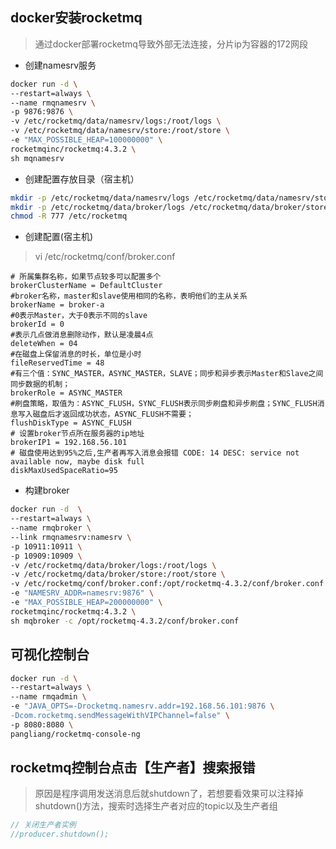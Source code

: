 ## docker安装rocketmq

> 通过docker部署rocketmq导致外部无法连接，分片ip为容器的172网段



* 创建namesrv服务

```sh
docker run -d \
--restart=always \
--name rmqnamesrv \
-p 9876:9876 \
-v /etc/rocketmq/data/namesrv/logs:/root/logs \
-v /etc/rocketmq/data/namesrv/store:/root/store \
-e "MAX_POSSIBLE_HEAP=100000000" \
rocketmqinc/rocketmq:4.3.2 \
sh mqnamesrv 

```

* 创建配置存放目录（宿主机）

```sh
mkdir -p /etc/rocketmq/data/namesrv/logs /etc/rocketmq/data/namesrv/store
mkdir -p /etc/rocketmq/data/broker/logs /etc/rocketmq/data/broker/store /etc/rocketmq/conf
chmod -R 777 /etc/rocketmq
```


* 创建配置(宿主机)

> vi /etc/rocketmq/conf/broker.conf

```properties
# 所属集群名称，如果节点较多可以配置多个
brokerClusterName = DefaultCluster
#broker名称，master和slave使用相同的名称，表明他们的主从关系
brokerName = broker-a
#0表示Master，大于0表示不同的slave
brokerId = 0
#表示几点做消息删除动作，默认是凌晨4点
deleteWhen = 04
#在磁盘上保留消息的时长，单位是小时
fileReservedTime = 48
#有三个值：SYNC_MASTER，ASYNC_MASTER，SLAVE；同步和异步表示Master和Slave之间同步数据的机制；
brokerRole = ASYNC_MASTER
#刷盘策略，取值为：ASYNC_FLUSH，SYNC_FLUSH表示同步刷盘和异步刷盘；SYNC_FLUSH消息写入磁盘后才返回成功状态，ASYNC_FLUSH不需要；
flushDiskType = ASYNC_FLUSH
# 设置broker节点所在服务器的ip地址
brokerIP1 = 192.168.56.101
# 磁盘使用达到95%之后,生产者再写入消息会报错 CODE: 14 DESC: service not available now, maybe disk full
diskMaxUsedSpaceRatio=95

```

* 构建broker

```sh
docker run -d  \
--restart=always \
--name rmqbroker \
--link rmqnamesrv:namesrv \
-p 10911:10911 \
-p 10909:10909 \
-v /etc/rocketmq/data/broker/logs:/root/logs \
-v /etc/rocketmq/data/broker/store:/root/store \
-v /etc/rocketmq/conf/broker.conf:/opt/rocketmq-4.3.2/conf/broker.conf \
-e "NAMESRV_ADDR=namesrv:9876" \
-e "MAX_POSSIBLE_HEAP=200000000" \
rocketmqinc/rocketmq:4.3.2 \
sh mqbroker -c /opt/rocketmq-4.3.2/conf/broker.conf 

```

## 可视化控制台

```sh
docker run -d \
--restart=always \
--name rmqadmin \
-e "JAVA_OPTS=-Drocketmq.namesrv.addr=192.168.56.101:9876 \
-Dcom.rocketmq.sendMessageWithVIPChannel=false" \
-p 8080:8080 \
pangliang/rocketmq-console-ng
```

## rocketmq控制台点击【生产者】搜索报错

> 原因是程序调用发送消息后就shutdown了，若想要看效果可以注释掉shutdown()方法，搜索时选择生产者对应的topic以及生产者组

```java
// 关闭生产者实例
//producer.shutdown();
```
